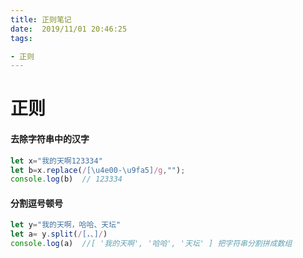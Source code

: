 ```yaml
---
title: 正则笔记
date:  2019/11/01 20:46:25
tags: 

- 正则
---
```


# 正则

#### 去除字符串中的汉字

```javascript
let x="我的天啊123334"
let b=x.replace(/[\u4e00-\u9fa5]/g,"");
console.log(b)  // 123334
```

#### 分割逗号顿号

```javascript
let y="我的天啊，哈哈、天坛"
let a= y.split(/[，、]/) 
console.log(a)  //[ '我的天啊', '哈哈', '天坛' ] 把字符串分割拼成数组
```

